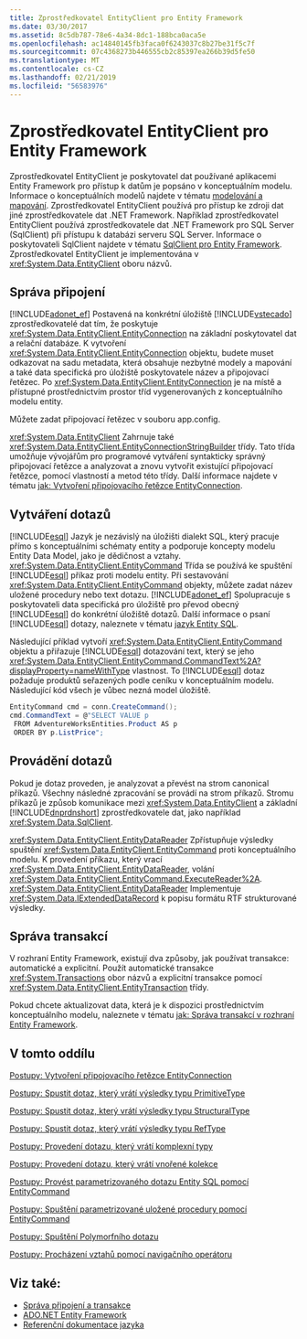 ```yaml
---
title: Zprostředkovatel EntityClient pro Entity Framework
ms.date: 03/30/2017
ms.assetid: 8c5db787-78e6-4a34-8dc1-188bca0aca5e
ms.openlocfilehash: ac14840145fb3faca0f6243037c8b27be31f5c7f
ms.sourcegitcommit: 07c4368273b446555cb2c85397ea266b39d5fe50
ms.translationtype: MT
ms.contentlocale: cs-CZ
ms.lasthandoff: 02/21/2019
ms.locfileid: "56583976"
---
```

# <a name="entityclient-provider-for-the-entity-framework"></a>Zprostředkovatel EntityClient pro Entity Framework
Zprostředkovatel EntityClient je poskytovatel dat používané aplikacemi Entity Framework pro přístup k datům je popsáno v konceptuálním modelu. Informace o konceptuálních modelů najdete v tématu [modelování a mapování](../../../../../docs/framework/data/adonet/ef/modeling-and-mapping.md). Zprostředkovatel EntityClient používá pro přístup ke zdroji dat jiné zprostředkovatele dat .NET Framework. Například zprostředkovatel EntityClient používá zprostředkovatele dat .NET Framework pro SQL Server (SqlClient) při přístupu k databázi serveru SQL Server. Informace o poskytovateli SqlClient najdete v tématu [SqlClient pro Entity Framework](../../../../../docs/framework/data/adonet/ef/sqlclient-for-the-entity-framework.md). Zprostředkovatel EntityClient je implementována v <xref:System.Data.EntityClient> oboru názvů.  
  
## <a name="managing-connections"></a>Správa připojení  
 [!INCLUDE[adonet_ef](../../../../../includes/adonet-ef-md.md)] Postavená na konkrétní úložiště [!INCLUDE[vstecado](../../../../../includes/vstecado-md.md)] zprostředkovatelé dat tím, že poskytuje <xref:System.Data.EntityClient.EntityConnection> na základní poskytovatel dat a relační databáze. K vytvoření <xref:System.Data.EntityClient.EntityConnection> objektu, budete muset odkazovat na sadu metadata, která obsahuje nezbytné modely a mapování a také data specifická pro úložiště poskytovatele název a připojovací řetězec. Po <xref:System.Data.EntityClient.EntityConnection> je na místě a přístupné prostřednictvím prostor tříd vygenerovaných z konceptuálního modelu entity.  
  
 Můžete zadat připojovací řetězec v souboru app.config.  
  
 <xref:System.Data.EntityClient> Zahrnuje také <xref:System.Data.EntityClient.EntityConnectionStringBuilder> třídy. Tato třída umožňuje vývojářům pro programové vytváření syntakticky správný připojovací řetězce a analyzovat a znovu vytvořit existující připojovací řetězce, pomocí vlastností a metod této třídy. Další informace najdete v tématu [jak: Vytvoření připojovacího řetězce EntityConnection](../../../../../docs/framework/data/adonet/ef/how-to-build-an-entityconnection-connection-string.md).  
  
## <a name="creating-queries"></a>Vytváření dotazů  
 [!INCLUDE[esql](../../../../../includes/esql-md.md)] Jazyk je nezávislý na úložišti dialekt SQL, který pracuje přímo s konceptuálními schématy entity a podporuje koncepty modelu Entity Data Model, jako je dědičnost a vztahy. <xref:System.Data.EntityClient.EntityCommand> Třída se používá ke spuštění [!INCLUDE[esql](../../../../../includes/esql-md.md)] příkaz proti modelu entity. Při sestavování <xref:System.Data.EntityClient.EntityCommand> objekty, můžete zadat název uložené procedury nebo text dotazu. [!INCLUDE[adonet_ef](../../../../../includes/adonet-ef-md.md)] Spolupracuje s poskytovateli data specifická pro úložiště pro převod obecný [!INCLUDE[esql](../../../../../includes/esql-md.md)] do konkrétní úložiště dotazů. Další informace o psaní [!INCLUDE[esql](../../../../../includes/esql-md.md)] dotazy, naleznete v tématu [jazyk Entity SQL](../../../../../docs/framework/data/adonet/ef/language-reference/entity-sql-language.md).  
  
 Následující příklad vytvoří <xref:System.Data.EntityClient.EntityCommand> objektu a přiřazuje [!INCLUDE[esql](../../../../../includes/esql-md.md)] dotazování text, který se jeho <xref:System.Data.EntityClient.EntityCommand.CommandText%2A?displayProperty=nameWithType> vlastnost. To [!INCLUDE[esql](../../../../../includes/esql-md.md)] dotaz požaduje produktů seřazených podle ceníku v konceptuálním modelu. Následující kód všech je vůbec nezná model úložiště.  
  
 ```csharp
EntityCommand cmd = conn.CreateCommand();
cmd.CommandText = @"SELECT VALUE p
  FROM AdventureWorksEntities.Product AS p
  ORDER BY p.ListPrice";
```
  
## <a name="executing-queries"></a>Provádění dotazů  
 Pokud je dotaz proveden, je analyzovat a převést na strom canonical příkazů. Všechny následné zpracování se provádí na strom příkazů. Stromu příkazů je způsob komunikace mezi <xref:System.Data.EntityClient> a základní [!INCLUDE[dnprdnshort](../../../../../includes/dnprdnshort-md.md)] zprostředkovatele dat, jako například <xref:System.Data.SqlClient>.  
  
 <xref:System.Data.EntityClient.EntityDataReader> Zpřístupňuje výsledky spuštění <xref:System.Data.EntityClient.EntityCommand> proti konceptuálního modelu. K provedení příkazu, který vrací <xref:System.Data.EntityClient.EntityDataReader>, volání <xref:System.Data.EntityClient.EntityCommand.ExecuteReader%2A>. <xref:System.Data.EntityClient.EntityDataReader> Implementuje <xref:System.Data.IExtendedDataRecord> k popisu formátu RTF strukturované výsledky.  
  
## <a name="managing-transactions"></a>Správa transakcí  
 V rozhraní Entity Framework, existují dva způsoby, jak používat transakce: automatické a explicitní. Použít automatické transakce <xref:System.Transactions> obor názvů a explicitní transakce pomocí <xref:System.Data.EntityClient.EntityTransaction> třídy.  
  
 Pokud chcete aktualizovat data, která je k dispozici prostřednictvím konceptuálního modelu, naleznete v tématu [jak: Správa transakcí v rozhraní Entity Framework](https://docs.microsoft.com/previous-versions/dotnet/netframework-4.0/bb738523(v=vs.100)).  
  
## <a name="in-this-section"></a>V tomto oddílu  
 [Postupy: Vytvoření připojovacího řetězce EntityConnection](../../../../../docs/framework/data/adonet/ef/how-to-build-an-entityconnection-connection-string.md)  
  
 [Postupy: Spustit dotaz, který vrátí výsledky typu PrimitiveType](../../../../../docs/framework/data/adonet/ef/how-to-execute-a-query-that-returns-primitivetype-results.md)  
  
 [Postupy: Spustit dotaz, který vrátí výsledky typu StructuralType](../../../../../docs/framework/data/adonet/ef/how-to-execute-a-query-that-returns-structuraltype-results.md)  
  
 [Postupy: Spustit dotaz, který vrátí výsledky typu RefType](../../../../../docs/framework/data/adonet/ef/how-to-execute-a-query-that-returns-reftype-results.md)  
  
 [Postupy: Provedení dotazu, který vrátí komplexní typy](../../../../../docs/framework/data/adonet/ef/how-to-execute-a-query-that-returns-complex-types.md)  
  
 [Postupy: Provedení dotazu, který vrátí vnořené kolekce](../../../../../docs/framework/data/adonet/ef/how-to-execute-a-query-that-returns-nested-collections.md)  
  
 [Postupy: Provést parametrizovaného dotazu Entity SQL pomocí EntityCommand](../../../../../docs/framework/data/adonet/ef/how-to-execute-a-parameterized-entity-sql-query-using-entitycommand.md)  
  
 [Postupy: Spuštění parametrizované uložené procedury pomocí EntityCommand](../../../../../docs/framework/data/adonet/ef/how-to-execute-a-parameterized-stored-procedure-using-entitycommand.md)  
  
 [Postupy: Spuštění Polymorfního dotazu](../../../../../docs/framework/data/adonet/ef/how-to-execute-a-polymorphic-query.md)  
  
 [Postupy: Procházení vztahů pomocí navigačního operátoru](../../../../../docs/framework/data/adonet/ef/how-to-navigate-relationships-with-the-navigate-operator.md)  
  
## <a name="see-also"></a>Viz také:
- [Správa připojení a transakce](https://docs.microsoft.com/previous-versions/dotnet/netframework-4.0/bb896325(v=vs.100))
- [ADO.NET Entity Framework](../../../../../docs/framework/data/adonet/ef/index.md)
- [Referenční dokumentace jazyka](../../../../../docs/framework/data/adonet/ef/language-reference/index.md)

